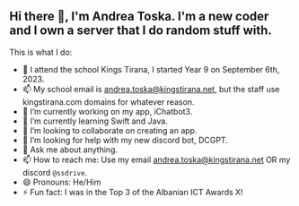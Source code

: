 ## Hi there 👋, I'm Andrea Toska. I'm a new coder and I own a server that I do random stuff with.

This is what I do:

- 🏫 I attend the school Kings Tirana, I started Year 9 on September 6th, 2023.
- 📫 My school email is andrea.toska@kingstirana.net, but the staff use kingstirana.com domains for whatever reason.
- 🔭 I’m currently working on my app, iChatbot3.
- 🌱 I’m currently learning Swift and Java.
- 👯 I’m looking to collaborate on creating an app.
- 🤔 I’m looking for help with my new discord bot, DCGPT.
- 💬 Ask me about anything.
- 📫 How to reach me: Use my email andrea.toska@kingstirana.net OR my discord `@ssdrive`.
- 😄 Pronouns: He/Him
- ⚡ Fun fact: I was in the Top 3 of the Albanian ICT Awards X!
